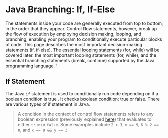 # Java Branching: If, If-Else
The statements inside your code are generally executed from top to bottom, in the order that they appear. Control flow statements, however, break up the flow of execution by employing decision making, looping, and branching, enabling your program to conditionally execute particular blocks of code. This page describes the most important decision-making statements (if, if-else). The [essential looping statements](./Loops.md) ([for](./Loops.md#for-loops), [while](./Loops.md#while-loops)) will be covered later. the most important looping statements (for, while), and the essential branching statements (break, continue) supported by the Java programming language. [¹](https://docs.oracle.com/javase/tutorial/java/nutsandbolts/flow.html)


## If Statement

The Java `if` statement is used to conditionally run code depending on if a boolean condition is true . It checks boolean condition: true or false. There are various types of if statement in Java.

> A condition in the context of control flow statements refers to any boolean expression (previously explained [here](./Boolean-And-Equality-Operators.md)) that evaluates to either `true` or `false`. Some examples include `2 > 3`, `x == 9`, `6 % 2 == 0`, and `x == 9 && y == 3`